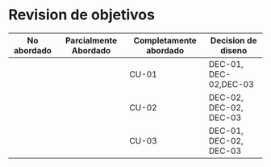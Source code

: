 # Revision de objetivos

| No abordado | Parcialmente Abordado | Completamente abordado | Decision de diseno     |
| ----------- | --------------------- | ---------------------- | ---------------------- |
| | | CU-01| DEC-01, DEC-02,DEC-03
| | | CU-02 | DEC-02, DEC-02, DEC-03 
| | | CU-03 | DEC-01, DEC-02, DEC-03
